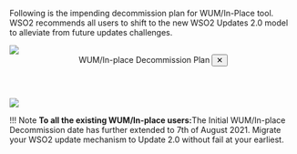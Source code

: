 Following is the impending decommission plan for WUM/In-Place tool. WSO2 
recommends all users to shift to the new WSO2 Updates 2.0 model to alleviate from future updates challenges.
<br>

<a class="open-modal" data-open="modal1">
    <img src="../../assets/img/updates/wumdecommission-plan.png">
</a>

<div class="modal" id="modal1" data-animation="">
    <div class="modal-dialog">
        <header class="modal-header">
            WUM/In-place Decommission Plan <button class="close-modal" aria-label="close modal" data-close>✕</button>
        </header>
        <section class="modal-content">
             <img src="../../assets/img/updates/wumdecommission-plan.png">
        </section>
    </div>
</div>

!!! Note
    <strong>To all the existing WUM/In-place users:</strong>The Initial WUM/In-place Decommission date has further extended to 7th of August 2021. Migrate your WSO2 update mechanism to Update 2.0 without fail at your earliest.
 